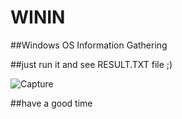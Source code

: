 # WININ
##Windows OS Information Gathering

##just run it and see RESULT.TXT file ;)


![Capture](https://user-images.githubusercontent.com/115831872/196684689-fa6f02e1-7f39-4784-9019-2632b56588fe.PNG)


##have a good time
